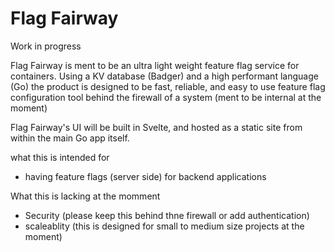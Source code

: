 # Flag Fairway

Work in progress

Flag Fairway is ment to be an ultra light weight feature flag service for containers. Using a KV database (Badger) and a high performant language (Go) the product is designed to be fast, reliable, and easy to use feature flag configuration tool behind the firewall of a system (ment to be internal at the moment)

Flag Fairway's UI will be built in Svelte, and hosted as a static site from within the main Go app itself.

what this is intended for

- having feature flags (server side) for backend applications

What this is lacking at the momment
- Security (please keep this behind thne firewall or add authentication)
- scaleablity (this is designed for small to medium size projects at the moment)